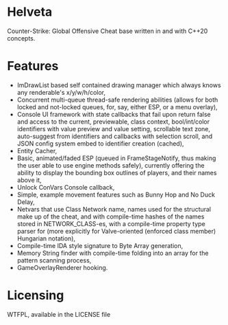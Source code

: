 # Helveta
 
Counter-Strike: Global Offensive Cheat base written in and with C++20 concepts.

# Features
- ImDrawList based self contained drawing manager which always knows any renderable's x/y/w/h/color,
- Concurrent multi-queue thread-safe rendering abilities (allows for both locked and not-locked queues, for, say, either ESP, or a menu overlay),
- Console UI framework with state callbacks that fail upon return false and access to the current, previewable, class context, bool/int/color identifiers with value preview and value setting, scrollable text zone, auto-suggest from identifiers and callbacks with selection scroll, and JSON config system embed to identifier creation (cached),
- Entity Cacher,
- Basic, animated/faded ESP (queued in FrameStageNotify, thus making the user able to use engine methods safely), currently offering the ability to display the bounding box outlines of players, and their names above it,
- Unlock ConVars Console callback,
- Simple, example movement features such as Bunny Hop and No Duck Delay,
- Netvars that use Class Network name, names used for the structural make up of the cheat, and with compile-time hashes of the names stored in NETWORK_CLASS-es, with a compile-time property type parser for (more explicitly for Valve-oriented (enforced class member) Hungarian notation),
- Compile-time IDA style signature to Byte Array generation,
- Memory String finder with compile-time folding into an array for the pattern scanning process,
- GameOverlayRenderer hooking.

# Licensing
WTFPL, available in the LICENSE file